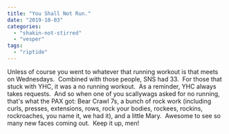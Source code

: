 ```yaml
---
title: "You Shall Not Run."
date: "2019-10-03"
categories: 
  - "shakin-not-stirred"
  - "vesper"
tags: 
  - "riptide"
---
```


Unless of course you went to whatever that running workout is that meets on Wednesdays.  Combined with those people, SNS had 33.  For those that stuck with YHC, it was a no running workout.  As a reminder, YHC always takes requests.  And so when one of you scallywags asked for no running, that's what the PAX got: Bear Crawl 7s, a bunch of rock work (including curls, presses, extensions, rows, rock your bodies, rockees, rockins, rockroaches, you name it, we had it), and a little Mary.  Awesome to see so many new faces coming out.  Keep it up, men!
